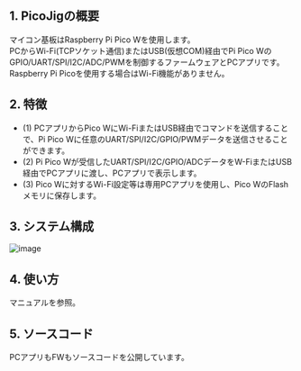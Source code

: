 ## 1. PicoJigの概要  
マイコン基板はRaspberry Pi Pico Wを使用します。   
PCからWi-Fi(TCPソケット通信)またはUSB(仮想COM)経由でPi Pico WのGPIO/UART/SPI/I2C/ADC/PWMを制御するファームウェアとPCアプリです。 
Raspberry Pi Picoを使用する場合はWi-Fi機能がありません。  

## 2. 特徴
- (1) PCアプリからPico WにWi-FiまたはUSB経由でコマンドを送信することで、Pi Pico Wに任意のUART/SPI/I2C/GPIO/PWMデータを送信させることができます。  
- (2) Pi Pico Wが受信したUART/SPI/I2C/GPIO/ADCデータをW-FiまたはUSB経由でPCアプリに渡し、PCアプリで表示します。  
- (3) Pico Wに対するWi-Fi設定等は専用PCアプリを使用し、Pico WのFlashメモリに保存します。

## 3. システム構成    
  
![image](https://github.com/user-attachments/assets/e0c38d6b-b5d4-4417-8f48-5e3670726e59)  
  
## 4. 使い方
マニュアルを参照。

## 5. ソースコード  
PCアプリもFWもソースコードを公開しています。  
